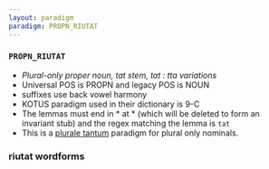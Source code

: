 ```yaml
---
layout: paradigm
paradigm: PROPN_RIUTAT
---
```

### ` PROPN_RIUTAT `

* _Plural-only proper noun, tat stem, tat : tta variations_
* Universal POS is PROPN and legacy POS is NOUN
* suffixes use back vowel harmony
* KOTUS paradigm used in their dictionary is 9-C
* The lemmas must end in * at * (which will be deleted to form an invariant stub) and the regex matching the lemma is ` tat `
* This is a [plurale tantum](https://en.wikipedia.org/wiki/Plurale_tantum) paradigm for plural only nominals.

### riutat wordforms


